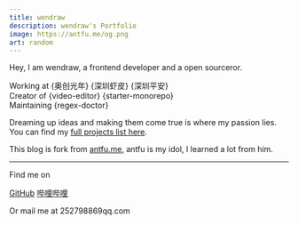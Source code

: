 ```yaml
---
title: wendraw
description: wendraw's Portfolio
image: https://antfu.me/og.png
art: random
---
```


Hey, I am wendraw, a frontend developer and a open sourceror.

Working at {奥创光年} {深圳虾皮} {深圳平安}<br>
Creator of {video-editor} {starter-monorepo} <br>
Maintaining {regex-doctor}

Dreaming up ideas and making them come true is where my passion lies. You can find my [full projects list here](/projects).

This blog is fork from [antfu.me](https://antfu.me/), antfu is my idol, I learned a lot from him.

<div flex-auto />

---

Find me on

<p flex="~ gap-2 wrap" class="mt--2!">
  <a href="https://github.com/wendraw" target="_blank"><span op75 i-simple-icons-github /> GitHub</a>
  <a href="https://space.bilibili.com/24638324" target="_blank"><span op75 i-simple-icons-bilibili /> 哔哩哔哩</a>
</p>

Or mail me at <span font-mono>252798869<span i-carbon-at/>qq.com</span>

<!-- --- -->

<!-- <SponsorButtons /> -->
